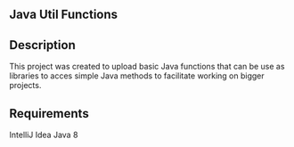 ## Java Util Functions

## Description
This project was created to upload basic Java functions that can be use as libraries to acces simple Java methods
to facilitate working on bigger projects. 

## Requirements
IntelliJ Idea
Java 8
